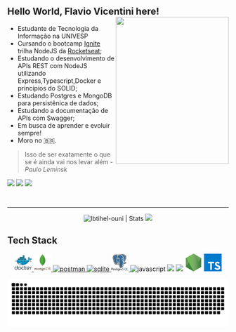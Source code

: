<h2> Hello World, Flavio Vicentini here!  
<img src="https://media.giphy.com/media/11ZSwQNWba4YF2/giphy.gif" height="335px" width="257px" align="right">
</h2>

- Estudante de Tecnologia da Informação na UNIVESP
- Cursando o bootcamp  [Ignite](https://rocketseat.com.br/ignite) trilha NodeJS da  [Rocketseat](https://rocketseat.com.br/);
- Estudando o desenvolvimento de APIs REST com NodeJS utilizando Express,Typescript,Docker e princípios do SOLID;
- Estudando Postgres e MongoDB para persistênica de dados;
- Estudando a documentação de APIs com Swagger;
- Em busca de aprender e evoluir sempre!
- Moro no 🇧🇷.
<blockquote>
  Isso de ser exatamente o que se é ainda vai nos levar além - 
  <cite>Paulo Leminsk</cite>
 </blockquote>
</p>

<p>

  [<img height="30" src="https://img.shields.io/badge/linkedin-blue.svg?&style=for-the-badge&logo=linkedin&logoColor=white" />][LinkedIn]
  [<img height="30" src="https://img.shields.io/badge/twitter-%231DA1F2.svg?&style=for-the-badge&logo=twitter&logoColor=white" />][twitter]
  [<img height="30" src = "https://img.shields.io/badge/Facebook-036be4.svg?&style=for-the-badge&logo=facebook&logoColor=white">][Facebook]


<br />
<hr />
</p>
<p align="center"> 

  <img width="65%" src="https://github-readme-stats.vercel.app/api?username=Flavio-Vicentini&show_icons=true&theme=gotham" alt="Ibtihel-ouni | Stats" />

  <img width="27%" src="https://github-readme-stats.vercel.app/api/top-langs/?username=Flavio-Vicentini&count_private=true&theme=tokyonight" />
</p>


[twitter]: hhttps://twitter.com/FlavioVicentin2
[linkedin]: https://www.linkedin.com/in/flaviovicentinijr/
[Facebook]: https://www.facebook.com/flaviovicentinijr
## Tech Stack



<p align="center">
<a href="https://www.docker.com/" target="_blank"> <img src="https://raw.githubusercontent.com/devicons/devicon/master/icons/docker/docker-original-wordmark.svg" alt="docker" width="40" height="40"/> </a>
<a href="https://www.mongodb.com/" target="_blank"> <img src="https://raw.githubusercontent.com/devicons/devicon/master/icons/mongodb/mongodb-original-wordmark.svg" alt="mongodb" width="40" height="40"/> </a>
<a href="https://postman.com" target="_blank"> <img src="https://www.vectorlogo.zone/logos/getpostman/getpostman-icon.svg" alt="postman" width="40" height="40"/> </a>
<a href="https://www.sqlite.org/" target="_blank"> <img src="https://www.vectorlogo.zone/logos/sqlite/sqlite-icon.svg" alt="sqlite" width="40" height="40"/> </a>
 <a href="https://www.postgresql.org" target="_blank"> <img src="https://raw.githubusercontent.com/devicons/devicon/master/icons/postgresql/postgresql-original-wordmark.svg" alt="postgresql" width="40" height="40"/> </a>
<img src="https://github.com/gilbarbara/logos/blob/master/logos/javascript.svg" alt="javascript" width="40" height="40"/>
<img src="https://img.icons8.com/color/48/4a90e2/html-5--v1.png"/>
<img src="https://img.icons8.com/color/48/4a90e2/css3.png"/>
<img  src="https://raw.githubusercontent.com/github/explore/80688e429a7d4ef2fca1e82350fe8e3517d3494d/topics/nodejs/nodejs.png" alt="NodeJS" height="40" width="40"/>
<img src="https://raw.githubusercontent.com/github/explore/80688e429a7d4ef2fca1e82350fe8e3517d3494d/topics/typescript/typescript.png" alt="Typescript" height="40" width="40" />
</p>

<p align="center">
  
![Snake animation](https://github.com/larissadantier/larissadantier/blob/output/github-contribution-grid-snake.svg)
  
 </p>
